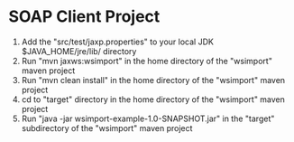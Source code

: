 # SOAP Client Project 

1. Add the "src/test/jaxp.properties" to your local JDK $JAVA_HOME/jre/lib/ directory
2. Run "mvn jaxws:wsimport" in the home directory of the "wsimport" maven project
3. Run "mvn clean install" in the home directory of the "wsimport" maven project
4. cd to "target" directory in the home directory of the "wsimport" maven project
5. Run "java -jar wsimport-example-1.0-SNAPSHOT.jar" in the "target" subdirectory of the "wsimport" maven project

